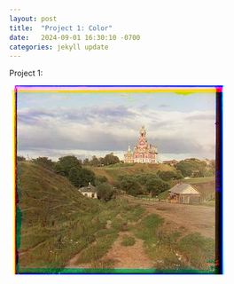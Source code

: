 ```yaml
---
layout: post
title:  "Project 1: Color"
date:   2024-09-01 16:30:10 -0700
categories: jekyll update
---
```

Project 1: 

![Image 1](project1/output/out_cathedral.jpg.jpg)
